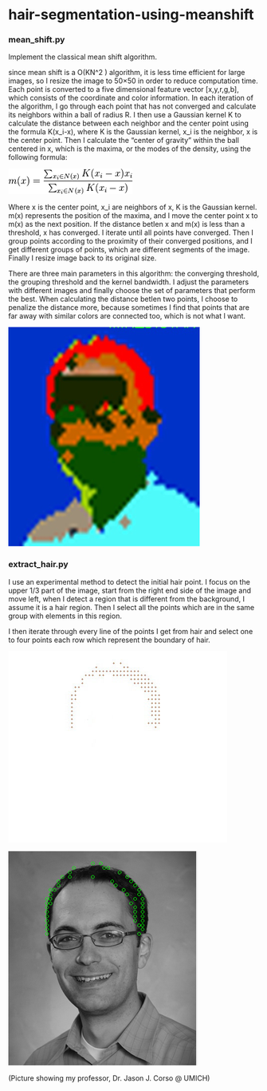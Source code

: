 # hair-segmentation-using-meanshift

### mean_shift.py

Implement the classical mean shift algorithm.

since mean shift is a O(KN^2 ) algorithm, it is less time efficient for large images, so I resize the image to 50×50 in order to reduce computation time. Each point is converted to a five dimensional feature vector [x,y,r,g,b], which consists of the coordinate and color information. In each iteration of the algorithm, I go through each point that has not converged and calculate its neighbors within a ball of radius R. I then use a Gaussian kernel K to calculate the distance between each neighbor and the center point using the formula K(x_i-x), where K is the Gaussian kernel, x_i is the neighbor, x is the center point. Then I calculate the “center of gravity” within the ball centered in x, which is the maxima, or the modes of the density, using the following formula:

![formula](result/formula-1.png)

Where x is the center point, x_i are neighbors of x, K is the Gaussian kernel. m(x) represents the position of the maxima, and I move the center point x to m(x) as the next position. If the distance betIen x and m(x) is less than a threshold, x has converged. I iterate until all points have converged. Then I group points according to the proximity of their converged positions, and I get different groups of points, which are different segments of the image. Finally I resize image back to its original size.

There are three main parameters in this algorithm: the converging threshold, the grouping threshold and the kernel bandwidth. I adjust the parameters with different images and finally choose the set of parameters that perform the best. When calculating the distance betIen two points, I choose to penalize the distance more, because sometimes I find that points that are far away with similar colors are connected too, which is not what I want.

![jcorso](result/jcorso.jpg)

### extract_hair.py

I use an experimental method to detect the initial hair point. I focus on the upper 1/3 part of the image, start from the right end side of the image and move left, when I detect a region that is different from the background, I assume it is a hair region. Then I select all the points which are in the same group with elements in this region.

I then iterate through every line of the points I get from hair and select one to four points each row which represent the boundary of hair.

![hair](result/hair.jpg)

![points](result/points.PNG)

(Picture showing my professor, Dr. Jason J. Corso @ UMICH)
